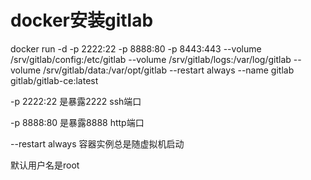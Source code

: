 # docker安装gitlab

docker run -d -p 2222:22 -p 8888:80 -p 8443:443 --volume /srv/gitlab/config:/etc/gitlab --volume /srv/gitlab/logs:/var/log/gitlab --volume /srv/gitlab/data:/var/opt/gitlab --restart always --name gitlab gitlab/gitlab-ce:latest

-p 2222:22 是暴露2222 ssh端口

-p 8888:80 是暴露8888 http端口

--restart always 容器实例总是随虚拟机启动

默认用户名是root